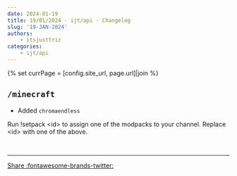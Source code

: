 ```yaml
---
date: 2024-01-19
title: 19/01/2024 - ijt/api - Changelog
slug: '19-JAN-2024'
authors:
    - itsjusttriz
categories:
    - ijt/api
---
```


{% set currPage = [config.site_url, page.url]|join %}

## `/minecraft`

-   Added `chromaendless`

<p class='quote p border border_r'>
    Run <span class='cmd p border_r w'>!setpack &lt;id&gt;</span> to assign one of the modpacks to your channel. Replace <span class='cmd p border_r'>&lt;id&gt;</span> with one of the above.
</p>

<!-- Show Tweet button -->

<i id='secretRevealButton' style='color: transparent;'>&nbsp;</i>

<hr id='secretHR' class='hidden'></hr>
<a
id='secretShareButton'
href="http://twitter.com/intent/tweet?text=%5BUpdate%5D%20%40ijtdev_%20%23ijtapi%0A%0AChangelog%20-%20{{currPage}}"
target='_blank'
class='md-button md-button--primary hidden'>Share :fontawesome-brands-twitter:</a>
